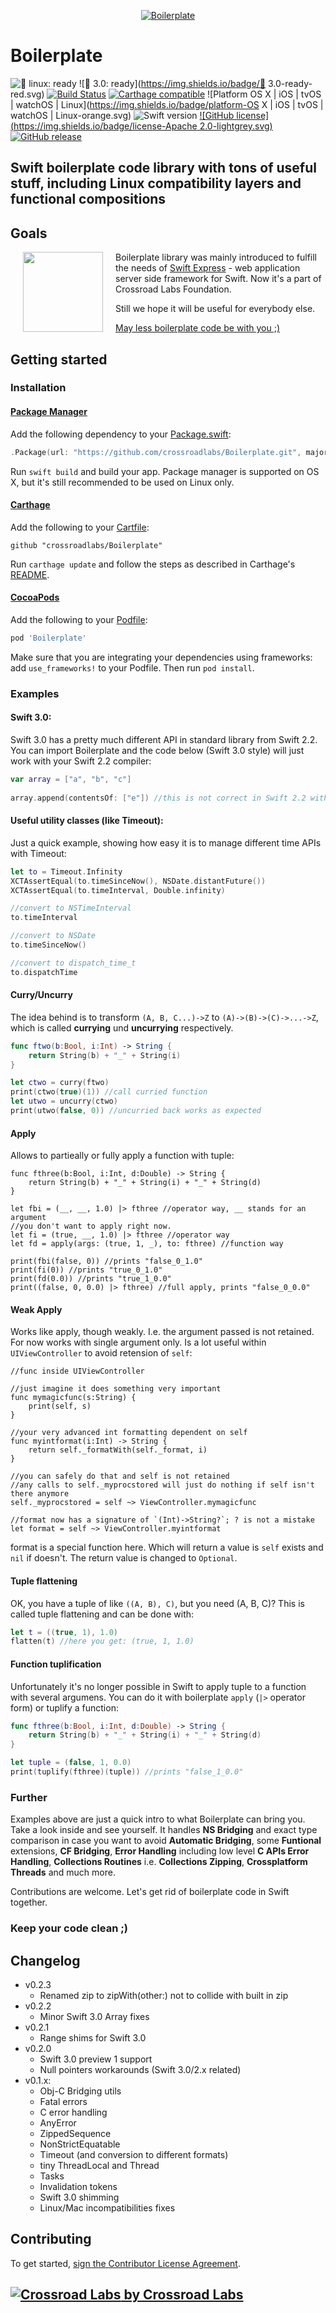 [<p align="center"><img alt="Boilerplate" src="http://cdn.movieweb.com/img.news/NEnBKLdGEGLarq_1_1.jpg"></p>](#boilerplate)

# Boilerplate

![🐧 linux: ready](https://img.shields.io/badge/%F0%9F%90%A7%20linux-ready-red.svg)
![🐤 3.0: ready](https://img.shields.io/badge/🐤 3.0-ready-red.svg)
[![Build Status](https://travis-ci.org/crossroadlabs/Boilerplate.svg?branch=master)](https://travis-ci.org/crossroadlabs/Boilerplate)
[![Carthage compatible](https://img.shields.io/badge/Carthage-compatible-4BC51D.svg?style=flat)](https://github.com/Carthage/Carthage)
![Platform OS X | iOS | tvOS | watchOS | Linux](https://img.shields.io/badge/platform-OS X | iOS | tvOS | watchOS | Linux-orange.svg)
![Swift version](https://img.shields.io/badge/Swift-3.0-blue.svg)
[![GitHub license](https://img.shields.io/badge/license-Apache 2.0-lightgrey.svg)](https://raw.githubusercontent.com/crossroadlabs/Regex/master/LICENSE)
[![GitHub release](https://img.shields.io/github/release/crossroadlabs/Boilerplate.svg)](https://github.com/crossroadlabs/Boilerplate/releases)

## Swift boilerplate code library with tons of useful stuff, including Linux compatibility layers and functional compositions

## Goals

[<img align="left" src="https://raw.githubusercontent.com/crossroadlabs/Express/master/logo-full.png" hspace="20" height=128>](https://github.com/crossroadlabs/Express) Boilerplate library was mainly introduced to fulfill the needs of [Swift Express](https://github.com/crossroadlabs/Express) - web application server side framework for Swift. Now it's a part of Crossroad Labs Foundation.

Still we hope it will be useful for everybody else.

[May less boilerplate code be with you ;)](#examples)

## Getting started

### Installation

#### [Package Manager](https://swift.org/package-manager/)

Add the following dependency to your [Package.swift](https://github.com/apple/swift-package-manager/blob/master/Documentation/Package.swift.md):

```swift
.Package(url: "https://github.com/crossroadlabs/Boilerplate.git", majorVersion: 0)
```

Run ```swift build``` and build your app. Package manager is supported on OS X, but it's still recommended to be used on Linux only.

#### [Carthage](https://github.com/Carthage/Carthage)
Add the following to your [Cartfile](https://github.com/Carthage/Carthage/blob/master/Documentation/Artifacts.md#cartfile):

```
github "crossroadlabs/Boilerplate"
```

Run `carthage update` and follow the steps as described in Carthage's [README](https://github.com/Carthage/Carthage#adding-frameworks-to-an-application).

#### [CocoaPods](http://cocoapods.org/)
Add the following to your [Podfile](http://guides.cocoapods.org/using/the-podfile.html):

```rb
pod 'Boilerplate'
```

Make sure that you are integrating your dependencies using frameworks: add `use_frameworks!` to your Podfile. Then run `pod install`.

### Examples

#### Swift 3.0:

Swift 3.0 has a pretty much different API in standard library from Swift 2.2. You can import Boilerplate and the code below (Swift 3.0 style) will just work with your Swift 2.2 compiler:

```swift
var array = ["a", "b", "c"]
        
array.append(contentsOf: ["e"]) //this is not correct in Swift 2.2 without Boilerplate
```

#### Useful utility classes (like Timeout):

Just a quick example, showing how easy it is to manage different time APIs with Timeout:

```swift
let to = Timeout.Infinity
XCTAssertEqual(to.timeSinceNow(), NSDate.distantFuture())
XCTAssertEqual(to.timeInterval, Double.infinity)

//convert to NSTimeInterval
to.timeInterval

//convert to NSDate
to.timeSinceNow()

//convert to dispatch_time_t
to.dispatchTime
```

#### Curry/Uncurry

The idea behind is to transform `(A, B, C...)->Z` to `(A)->(B)->(C)->...->Z`, which is called __currying__ und __uncurrying__ respectively.

```swift
func ftwo(b:Bool, i:Int) -> String {
    return String(b) + "_" + String(i)
}

let ctwo = curry(ftwo)
print(ctwo(true)(1)) //call curried function
let utwo = uncurry(ctwo)
print(utwo(false, 0)) //uncurried back works as expected
```

#### Apply

Allows to partieally or fully apply a function with tuple:

```
func fthree(b:Bool, i:Int, d:Double) -> String {
    return String(b) + "_" + String(i) + "_" + String(d)
}

let fbi = (__, __, 1.0) |> fthree //operator way, __ stands for an argument
//you don't want to apply right now.
let fi = (true, __, 1.0) |> fthree //operator way
let fd = apply(args: (true, 1, _), to: fthree) //function way

print(fbi(false, 0)) //prints "false_0_1.0"
print(fi(0)) //prints "true_0_1.0"
print(fd(0.0)) //prints "true_1_0.0"
print((false, 0, 0.0) |> fthree) //full apply, prints "false_0_0.0"
```

#### Weak Apply

Works like apply, though weakly. I.e. the argument passed is not retained. For now works with single argument only. Is a lot useful within `UIViewController` to avoid retension of `self`:

```
//func inside UIViewController

//just imagine it does something very important
func mymagicfunc(s:String) {
	print(self, s)
}

//your very advanced int formatting dependent on self
func myintformat(i:Int) -> String {
	return self._formatWith(self._format, i)
}

//you can safely do that and self is not retained
//any calls to self._myprocstored will just do nothing if self isn't there anymore
self._myprocstored = self ~> ViewController.mymagicfunc

//format now has a signature of `(Int)->String?`; ? is not a mistake
let format = self ~> ViewController.myintformat

```

format is a special function here. Which will return a value is `self` exists and `nil` if doesn't. The return value is changed to `Optional`.

#### Tuple flattening

OK, you have a tuple of like `((A, B), C)`, but you need (A, B, C)? This is called tuple flattening and can be done with:

```swift
let t = ((true, 1), 1.0)
flatten(t) //here you get: (true, 1, 1.0)
```

#### Function tuplification

Unfortunately it's no longer possible in Swift to apply tuple to a function with several argumens. You can do it with boilerplate `apply` (`|>` operator form) or tuplify a function:

```swift
func fthree(b:Bool, i:Int, d:Double) -> String {
    return String(b) + "_" + String(i) + "_" + String(d)
}

let tuple = (false, 1, 0.0)
print(tuplify(fthree)(tuple)) //prints "false_1_0.0"
```

### Further

Examples above are just a quick intro to what Boilerplate can bring you. Take a look inside and see yourself. It handles __NS Bridging__ and exact type comparison in case you want to avoid __Automatic Bridging__, some __Funtional__ extensions, __CF Bridging__, __Error Handling__ including low level __C APIs Error Handling__, __Collections Routines__ i.e. __Collections Zipping__, __Crossplatform Threads__ and much more.

Contributions are welcome. Let's get rid of boilerplate code in Swift together.

### Keep your code clean ;)

## Changelog

* v0.2.3
	* Renamed zip to zipWith(other:) not to collide with built in zip
* v0.2.2
	* Minor Swift 3.0 Array fixes
* v0.2.1
	* Range shims for Swift 3.0
* v0.2.0
	* Swift 3.0 preview 1 support
	* Null pointers workarounds (Swift 3.0/2.x related)
* v0.1.x:
	* Obj-C Bridging utils
	* Fatal errors
	* C error handling
	* AnyError
	* ZippedSequence
	* NonStrictEquatable
	* Timeout (and conversion to different formats)
	* tiny ThreadLocal and Thread
	* Tasks
	* Invalidation tokens
	* Swift 3.0 shimming
	* Linux/Mac incompatibilities fixes

## Contributing

To get started, <a href="https://www.clahub.com/agreements/crossroadlabs/Boilerplate">sign the Contributor License Agreement</a>.

## [![Crossroad Labs](http://i.imgur.com/iRlxgOL.png?1) by Crossroad Labs](http://www.crossroadlabs.xyz/)